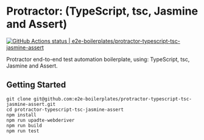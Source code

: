 # Protractor: (TypeScript, tsc, Jasmine and Assert)

[![GitHub Actions status | e2e-boilerplates/protractor-typescript-tsc-jasmine-assert](https://github.com/e2e-boilerplates/protractor-typescript-tsc-jasmine-assert/workflows/protractor-typescript-tsc-jasmine-assert/badge.svg)](https://github.com/e2e-boilerplates/protractor-typescript-tsc-jasmine-assert/actions?workflow=protractor-typescript-tsc-jasmine-assert)

Protractor end-to-end test automation boilerplate, using: TypeScript, tsc, Jasmine and Assert.

## Getting Started

    git clone git@github.com:e2e-boilerplates/protractor-typescript-tsc-jasmine-assert.git
    cd protractor-typescript-tsc-jasmine-assert
    npm install
    npm run upadte-webderiver
    npm run build
    npm run test

